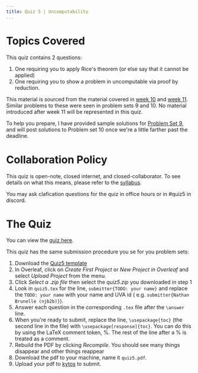 ```yaml
---
title: Quiz 5 | Uncomputability
...
```


# Topics Covered

This quiz contains 2 questions:

1. One requiring you to apply Rice's theorem (or else say that it cannot be applied)
1. One requiring you to show a problem in uncomputable via proof by reduction.

This material is sourced from the material covered in [week 10](/week10.html) and [week 11](/week11.html). Similar problems to these were seen in problem sets 9 and 10. No material introduced after week 11 will be represented in this quiz.

To help you prepare, I have provided sample solutions for [Problem Set 9](/files/ps/ps9_solutions.pdf), and  will post solutions to Problem set 10 once we're a little farther past the deadline.

# Collaboration Policy

This quiz is open-note, closed internet, and closed-collaborator. To see details on what this means, please refer to the [syllabus](/syllabus.html).

You may ask clafication questions for the quiz in office hours or in #quiz5 in discord.

# The Quiz

You can view the [quiz here](/files/ps/quiz5_blank.pdf).

This quiz has the same submission procedure you se for you problem sets: 

1. Download the [Quiz5 template](https://www.cs.virginia.edu/~njb2b/cstheory/s2022/files/ps/quiz5.zip)
1. In Overleaf, click on *Create First Project* or *New Project in Overleaf* and select *Upload Project* from the menu.
1. Click *Select a .zip file* then select the *quiz5.zip* you downloaded in step 1
1. Look in `quiz5.tex` for the line, `submitter{TODO: your name}` and replace the `TODO: your name` with  your name and UVA id ( e.g. `submitter{Nathan Brunelle (njb2b)}`).
1. Answer each question in the corresponding `.tex` file after the `\answer` line. 
1. When you're ready to submit, replace the line, `\usepackage{toc}` (the second line in the file) with `\usepackage[response]{toc}`. You can do this by using the LaTeX comment token, %. The rest of the line after a % is treated as a comment. 
1. Rebuild the PDF by clicking *Recompile*. You should see many things disappear and other things reappear
1. Download the pdf to your machine, name it `quiz5.pdf`.
1. Upload your pdf to [kytos](https://kytos.cs.virginia.edu/cstheory) to submit.



